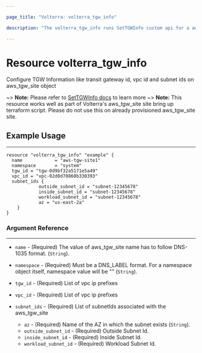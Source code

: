 ```yaml
---

page_title: "Volterra: volterra_tgw_info"

description: "The volterra_tgw_info runs SetTGWInfo custom api for a aws_tgw_site site"

---
```


Resource volterra_tgw_info
==========================

Configure TGW Information like transit gateway id, vpc id and subnet ids on aws_tgw_site object

~> **Note:** Please refer to [SetTGWInfo docs](https://docs.cloud.f5.com/docs/api/views-aws-tgw-site#operation/ves.io.schema.views.aws_tgw_site.CustomAPI.SetTGWInfo) to learn more ~> **Note:** This resource works well as part of Volterra's aws_tgw_site site bring up terraform script. Please do not use this on already provisioned aws_tgw_site site.

Example Usage
-------------

---

```hcl
resource "volterra_tgw_info" "example" {
  name            = "aws-tgw-site1"
  namespace       = "system"
  tgw_id = "tgw-0d9bf32a5171e5a49"
  vpc_id = "vpc-02d0d70860b330393"
  subnet_ids {
			outside_subnet_id = "subnet-12345678"
			inside_subnet_id = "subnet-12345678"
			workload_subnet_id = "subnet-12345678"
			az = "us-east-2a"
	}
}

```

### Argument Reference

---

-	`name` - (Required) The value of aws_tgw_site name has to follow DNS-1035 format. (`String`).

-	`namespace` - (Required) Must be a DNS_LABEL format. For a namespace object itself, namespace value will be "" (`String`).

-	`tgw_id` - (Required) List of vpc ip prefixes

-	`vpc_id` - (Required) List of vpc ip prefixes

-	`subnet_ids` - (Required) List of subnetIds associated with the aws_tgw_site

	-	`az` - (Required) Name of the AZ in which the subnet exists (`String`).
	-	`outside_subnet_id` - (Required) Outside Subnet Id.
	-	`inside_subnet_id` - (Required) Inside Subnet Id.
	-	`workload_subnet_id` - (Required) Workload Subnet Id.
